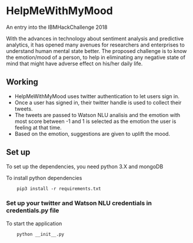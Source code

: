 # HelpMeWithMyMood
An entry into the IBMHackChallenge 2018

With the advances in technology about sentiment analysis and predictive analytics, it has opened many avenues for researchers and enterprises to understand human mental state better. The proposed challenge is to know the emotion/mood of a person, to help in eliminating any negative state of mind that might have adverse effect on his/her daily life.

## Working

- HelpMeWithMyMood uses twitter authentication to let users sign in.
- Once a user has signed in, their twitter handle is used to collect their tweets.
- The tweets are passed to Watson NLU analisis and the emotion with most score between -1 and 1 is selected as the emotion the user is feeling at that time.
- Based on the emotion, suggestions are given to uplift the mood.

## Set up

To set up the dependencies, you need python 3.X and mongoDB

To install python dependencies

```
    pip3 install -r requirements.txt
```

### Set up your twitter and Watson NLU credentials in credentials.py file

To start the application

```
    python __init__.py
```